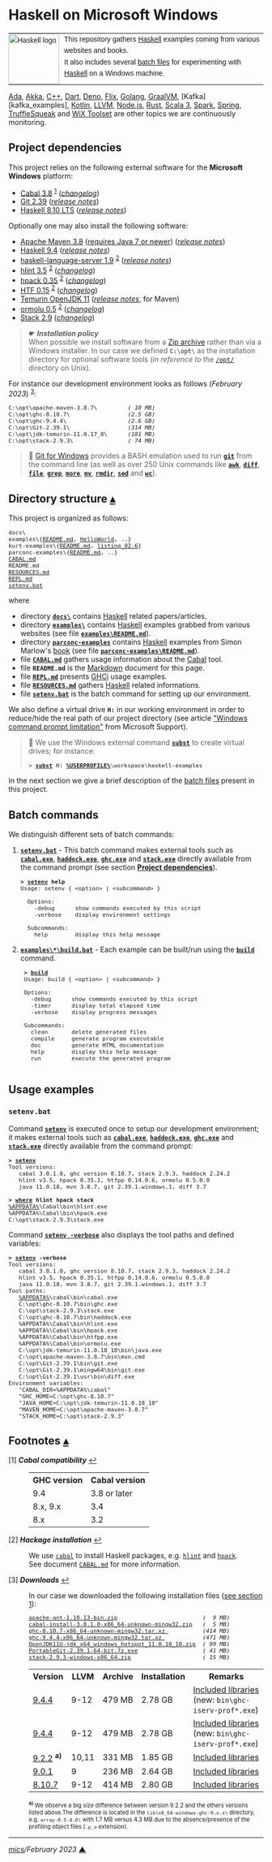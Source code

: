 # <span id="top">Haskell on Microsoft Windows</span>

<table style="font-family:Helvetica,Arial;font-size:14px;line-height:1.6;">
  <tr>
  <td style="border:0;padding:0 10px 0 0;min-width:100px;"><a href="https://www.haskell.org/" rel="external"><img style="border:0;" src="https://wiki.haskell.org/wikiupload/6/62/Double_lambda.png" width="100" alt="Haskell logo"/></a></td>
  <td style="border:0;padding:0;vertical-align:text-top;">This repository gathers <a href="https://www.haskell.org/" rel="external">Haskell</a> examples coming from various websites and books.<br/>
  It also includes several <a href="https://en.wikibooks.org/wiki/Windows_Batch_Scripting" rel="external">batch files</a> for experimenting with <a href="https://www.haskell.org/" rel="external">Haskell</a> on a Windows machine.
  </td>
  </tr>
</table>

[Ada][ada_examples], [Akka][akka_examples], [C++][cpp_examples], [Dart][dart_examples], [Deno][deno_examples], [Flix][flix_examples], [Golang][golang_examples], [GraalVM][graalvm_examples], [Kafka][kafka_examples], [Kotlin][kotlin_examples], [LLVM][llvm_examples], [Node.js][nodejs_examples], [Rust][rust_examples], [Scala 3][scala3_examples], [Spark][spark_examples], [Spring][spring_examples], [TruffleSqueak][trufflesqueak_examples] and [WiX Toolset][wix_examples] are other topics we are continuously monitoring.

## <span id="proj_deps">Project dependencies</span>

This project relies on the following external software for the **Microsoft Windows** platform:

- [Cabal 3.8][cabal_downloads] <sup id="anchor_01">[1](#footnote_01)</sup> ([*changelog*][cabal_changelog])
- [Git 2.39][git_downloads] ([*release notes*][git_relnotes])
- [Haskell 8.10 LTS][haskell_lts_downloads] ([*release notes*][haskell_lts_relnotes])

Optionally one may also install the following software:

- [Apache Maven 3.8][apache_maven] ([requires Java 7 or newer][apache_maven_history])  ([*release notes*][apache_maven_relnotes])
- [Haskell 9.4][haskell_latest_downloads] ([*release notes*][haskell_latest_relnotes])
- [haskell-language-server 1.9][haskell_lsp_downloads] <sup id="anchor_02">[2](#footnote_02)</sup> ([*release notes*][haskell_lsp_relnotes])
- [hlint 3.5][hlint_downloads] <sup id="anchor_02">[2](#footnote_02)</sup> ([*changelog*][hlint_changelog])
- [hpack 0.35][hpack_downloads] <sup id="anchor_02">[2](#footnote_02)</sup> ([*changelog*][hpack_changelog])
- [HTF 0.15][htf_downloads] <sup id="anchor_02">[2](#footnote_02)</sup> ([*changelog*][htf_changelog])
- [Temurin OpenJDK 11][temurin_openjdk11] ([*release notes*][temurin_openjdk11_relnotes], for Maven)
- [ormolu 0.5][ormolu_downloads] <sup id="anchor_02">[2](#footnote_02)</sup> ([*changelog*][ormolu_changelog])
- [Stack 2.9][stack_downloads] ([*changelog*][stack_changelog])

> **&#9755;** ***Installation policy***<br/>
> When possible we install software from a [Zip archive][zip_archive] rather than via a Windows installer. In our case we defined **`C:\opt\`** as the installation directory for optional software tools (*in reference to* the [`/opt/`][unix_opt] directory on Unix).

For instance our development environment looks as follows (*February 2023*) <sup id="anchor_03">[3](#footnote_03)</sup>:

<pre style="font-size:80%;">
C:\opt\apache-maven-3.8.7\         <i>( 10 MB)</i>
C:\opt\ghc-8.10.7\                 <i>(2.5 GB)</i>
C:\opt\ghc-9.4.4\                  <i>(2.6 GB)</i>
C:\opt\Git-2.39.1\                 <i>(314 MB)</i>
C:\opt\jdk-temurin-11.0.17_8\      <i>(181 MB)</i>
C:\opt\stack-2.9.3\                <i>( 74 MB)</i>
</pre>

<!--
> **:mag_right:** GHC features two backends: the default native code generator (option `-fasm`) and the LLVM (version 7) code generator (option `-fllvm`). The C code generator is deprecated since GHC 7.0.
-->

> **:mag_right:** [Git for Windows][git_downloads] provides a BASH emulation used to run [**`git`**][git_cli] from the command line (as well as over 250 Unix commands like [**`awk`**][man1_awk], [**`diff`**][man1_diff], [**`file`**][man1_file], [**`grep`**][man1_grep], [**`more`**][man1_more], [**`mv`**][man1_mv], [**`rmdir`**][man1_rmdir], [**`sed`**][man1_sed] and [**`wc`**][man1_wc]).

## <span id="structure">Directory structure</span> [**&#x25B4;**](#top)

This project is organized as follows:

<pre style="font-size:80%;">
docs\
examples\{<a href="examples/README.md">README.md</a>, <a href="examples/HelloWorld/">HelloWorld</a>, ..}
kurt-examples\{<a href="kurt-examples/README.md">README.md</a>, <a href="kurt-examples/listing_02.6/">listing_02.6</a>}
parconc-examples\{<a href="parconc-examples/README.md">README.md</a>, ..}
<a href="CABAL.md">CABAL.md</a>
README.md
<a href="RESOURCES.md">RESOURCES.md</a>
<a href="REPL.md">REPL.md</a>
<a href="setenv.bat">setenv.bat</a>
</pre>

where

- directory [**`docs\`**](docs/) contains [Haskell] related papers/articles.
- directory [**`examples\`**](examples/) contains [Haskell] examples grabbed from various websites (see file [**`examples\README.md`**](examples/README.md)).
- directory [**`parconc-examples`**](parconc-examples/) contains [Haskell] examples from Simon Marlow's [book][book_parconc] (see file [**`parconc-examples\README.md`**](parconc-examples/README.md)).
- file [**`CABAL.md`**](CABAL.md) gathers usage information about the [Cabal][cabal_userguide] tool.
- file **`README.md`** is the [Markdown][github_markdown] document for this page.
- file [**`REPL.md`**](REPL.md) presents [GHCi] usage examples.
- file [**`RESOURCES.md`**](RESOURCES.md) gathers [Haskell] related informations.
- file [**`setenv.bat`**](setenv.bat) is the batch command for setting up our environment.

<!--
> **:mag_right:** We use [VS Code][microsoft_vscode] with the extension [Markdown Preview Github Styling](https://marketplace.visualstudio.com/items?itemName=bierner.markdown-preview-github-styles) to edit our Markdown files (see article ["Mastering Markdown"](https://guides.github.com/features/mastering-markdown/) from [GitHub Guides][github_guides].
-->

We also define a virtual drive **`H:`** in our working environment in order to reduce/hide the real path of our project directory (see article ["Windows command prompt limitation"][windows_limitation] from Microsoft Support).
> **:mag_right:** We use the Windows external command [**`subst`**][windows_subst] to create virtual drives; for instance:
>
> <pre style="font-size:80%;">
> <b>&gt; <a href="https://docs.microsoft.com/en-us/windows-server/administration/windows-commands/subst">subst</a> H: <a href="https://docs.microsoft.com/en-us/windows/deployment/usmt/usmt-recognized-environment-variables#bkmk-2">%USERPROFILE%</a>\workspace\haskell-examples</b>
> </pre>

In the next section we give a brief description of the [batch files][windows_batch_file] present in this project.

## <span id="commands">Batch commands</span>

We distinguish different sets of batch commands:

1. [**`setenv.bat`**](setenv.bat) - This batch command makes external tools such as [**`cabal.exe`**][cabal_userguide], [**`haddock.exe`**][haddock_userguide], [**`ghc.exe`**][ghc_userguide] and [**`stack.exe`**][stack_userguide] directly available from the command prompt (see section [**Project dependencies**](#proj_deps)).

   <pre style="font-size:80%;">
   <b>&gt; <a href="./setenv.bat">setenv</a> help</b>
   Usage: setenv { &lt;option&gt; | &lt;subcommand&gt; }
   &nbsp;
     Options:
       -debug      show commands executed by this script
       -verbose    display environment settings
   &nbsp;
     Subcommands:
       help        display this help message
   </pre>

2. [**`examples\*\build.bat`**](examples/Factorial/build.bat) - Each example can be built/run using the [**`build`**](examples/Factorial/build.bat) command.<br/>

    <pre style="font-size:80%;">
    <b>&gt; <a href="examples/Factorial/build.bat">build</a></b>
    Usage: build { &lt;option&gt; | &lt;subcommand&gt; }
    &nbsp;
    Options:
      -debug      show commands executed by this script
      -timer      display total elapsed time
      -verbose    display progress messages
    &nbsp;
    Subcommands:
      clean       delete generated files
      compile     generate program executable
      doc         generate HTML documentation
      help        display this help message
      run         execute the generated program
    </pre>

## <span id="usage">Usage examples</span>

### `setenv.bat`

Command [**`setenv`**](setenv.bat) is executed once to setup our development environment; it makes external tools such as [**`cabal.exe`**][cabal_userguide], [**`haddock.exe`**][haddock_userguide], [**`ghc.exe`**][ghc_userguide] and [**`stack.exe`**][stack_userguide] directly available from the command prompt:

<pre style="font-size:80%;">
<b>&gt; <a href="setenv.bat">setenv</a></b>
Tool versions:
   cabal 3.8.1.0, ghc version 8.10.7, stack 2.9.3, haddock 2.24.2
   hlint v3.5, hpack 0.35.1, htfpp 0.14.0.6, ormolu 0.5.0.0
   java 11.0.18, mvn 3.8.7, git 2.39.1.windows.1, diff 3.7

<b>&gt; <a href="https://docs.microsoft.com/en-us/windows-server/administration/windows-commands/where_1">where</a> hlint hpack stack</b>
<a href="https://docs.microsoft.com/en-us/windows/deployment/usmt/usmt-recognized-environment-variables#bkmk-2">%APPDATA%</a>\Cabal\bin\hlint.exe
%APPDATA%\Cabal\bin\hpack.exe
C:\opt\stack-2.9.3\stack.exe
</pre>

Command [**`setenv -verbose`**](setenv.bat) also displays the tool paths and defined variables:

<pre style="font-size:80%;">
<b>&gt; <a href="setenv.bat">setenv</a> -verbose</b>
Tool versions:
   cabal 3.8.1.0, ghc version 8.10.7, stack 2.9.3, haddock 2.24.2
   hlint v3.5, hpack 0.35.1, htfpp 0.14.0.6, ormolu 0.5.0.0
   java 11.0.18, mvn 3.8.7, git 2.39.1.windows.1, diff 3.7
Tool paths:
   <a href="https://docs.microsoft.com/en-us/windows/deployment/usmt/usmt-recognized-environment-variables#bkmk-2">%APPDATA%</a>\cabal\bin\cabal.exe
   C:\opt\ghc-8.10.7\bin\ghc.exe
   C:\opt\stack-2.9.3\stack.exe
   C:\opt\ghc-8.10.7\bin\haddock.exe
   %APPDATA%\Cabal\bin\hlint.exe
   %APPDATA%\Cabal\bin\hpack.exe
   %APPDATA%\Cabal\bin\htfpp.exe
   %APPDATA%\Cabal\bin\ormolu.exe
   C:\opt\jdk-temurin-11.0.18_10\bin\java.exe
   C:\opt\apache-maven-3.8.7\bin\mvn.cmd
   C:\opt\Git-2.39.1\bin\git.exe
   C:\opt\Git-2.39.1\mingw64\bin\git.exe
   C:\opt\Git-2.39.1\usr\bin\diff.exe
Environment variables:
   "CABAL_DIR=%APPDATA%\cabal"
   "GHC_HOME=C:\opt\ghc-8.10.7"
   "JAVA_HOME=C:\opt\jdk-temurin-11.0.18_10"
   "MAVEN_HOME=C:\opt\apache-maven-3.8.7"
   "STACK_HOME=C:\opt\stack-2.9.3"
</pre>

## <span id="footnotes">Footnotes</span> [**&#x25B4;**](#top)

<span id="footnote_01">[1]</span> ***Cabal compatibility*** [↩](#anchor_01)

<dl><dd>
<table>
<tr><th>GHC version</th><th>Cabal version</th></tr>
<tr><td>9.4</td><td>3.8 or later</td></tr>
<tr><td>8.x, 9.x</td><td>3.4</td></tr>
<tr><td>8.x</td><td>3.2</td</tr>
</table>
</dd></dl>

<span id="footnote_02">[2]</span> ***Hackage installation*** [↩](#anchor_02)

<dl><dd>
We use <a href="https://www.haskell.org/cabal/"><code>cabal</code></a> to install Haskell packages, e.g. <a href="https://hackage.haskell.org/package/hlint"><code>hlint</code></a> and  <a href="https://hackage.haskell.org/package/hpack"><code>hpack</code></a>.<br/>See  document <a href="CABAL.md"><code>CABAL.md</code></a> for more information.
</dd></dl>

<span id="footnote_03">[3]</span> ***Downloads*** [↩](#anchor_03)

<dl><dd>
In our case we downloaded the following installation files (<a href="#proj_deps">see section 1</a>):
</dd>
<dd>
<pre style="font-size:80%;">
<a href="https://ant.apache.org/bindownload.cgi">apache-ant-1.10.13-bin.zip</a>                         <i>(  9 MB)</i>
<a href="https://www.haskell.org/cabal/download.html">cabal-install-3.8.1.0-x86_64-unknown-mingw32.zip</a>   <i>(  5 MB)</i>
<a href="https://downloads.haskell.org/ghc/8.10.7/">ghc-8.10.7-x86_64-unknown-mingw32.tar.xz </a>          <i>(414 MB)</i>
<a href="https://downloads.haskell.org/ghc/9.4.4/">ghc-9.4.4-x86_64-unknown-mingw32.tar.xz </a>           <i>(471 MB)</i>
<a href="https://adoptium.net/releases.html?variant=openjdk11&jvmVariant=hotspot">OpenJDK11U-jdk_x64_windows_hotspot_11.0.18_10.zip</a>  <i>( 99 MB)</i>
<a href="https://git-scm.com/download/win">PortableGit-2.39.1-64-bit.7z.exe</a>                   <i>( 41 MB)</i>
<a href="https://github.com/commercialhaskell/stack/releases">stack-2.9.3-windows-x86_64.zip</a>                     <i>( 15 MB)</i>
</pre>
</dd>
<dd>
<table>
<tr><th>Version</th><th>LLVM</th><th>Archive</th><th>Installation</th><th>Remarks</th></tr>
<tr><td><a href="https://downloads.haskell.org/ghc/9.4.4/docs/html/users_guide/9.4.4-notes.html">9.4.4</a></td><td>9-12</td><td>479 MB</td><td>2.78 GB</td><td><a href="https://downloads.haskell.org/ghc/9.4.4/docs/html/users_guide/9.4.4-notes.html#included-libraries">Included libraries</a><br/>(new: <code>bin\ghc-iserv-prof*.exe</code>)</td></tr>
<tr><td><a href="https://downloads.haskell.org/ghc/9.4.4/docs/html/users_guide/9.4.4-notes.html">9.4.4</a></td><td>9-12</td><td>479 MB</td><td>2.78 GB</td><td><a href="https://downloads.haskell.org/ghc/9.4.4/docs/html/users_guide/9.4.4-notes.html#included-libraries">Included libraries</a><br/>(new: <code>bin\ghc-iserv-prof*.exe</code>)</td></tr>
<tr><td><a href="https://downloads.haskell.org/ghc/9.2.2/docs/html/users_guide/9.2.2-notes.html">9.2.2</a> <sup><b>a)</b></sup></td><td>10,11</td><td>331 MB</td><td>1.85 GB</td><td><a href="https://downloads.haskell.org/ghc/9.2.2/docs/html/users_guide/9.2.2-notes.html#included-libraries">Included libraries</a></td></tr>
<tr><td><a href="https://downloads.haskell.org/~ghc/9.0.2/docs/html/users_guide/9.0.1-notes.html">9.0.1</a></td><td>9</td><td>236 MB</td><td>2.64 GB</td><td><a href="https://downloads.haskell.org/~ghc/9.0.2/docs/html/users_guide/9.0.1-notes.html#included-libraries">Included libraries</a></td></tr>
<tr><td><a href="https://downloads.haskell.org/~ghc/8.10.7/docs/html/users_guide/8.10.7-notes.html">8.10.7</a></td><td>9-12</td><td>414 MB</td><td>2.80 GB</td><td><a href="https://downloads.haskell.org/~ghc/8.10.7/docs/html/users_guide/8.10.7-notes.html#included-libraries">Included libraries</a></td></tr>
</table>
<span style="font-size:80%;"><sup><b>a)</b></sup> We observe a big size difference between version 9.2.2 and the others versions listed above.The difference is located in the <code>lib\x8_64-windows-ghc-9.x.x\</code> directory, e.g. <code>array-0.5.4.0\</code> with 1.7 MB versus 4.3 MB due to the absence/presence of the profiling object files (<code>.p_o</code> extension).</span>
</dd></dl>

***

*[mics](https://lampwww.epfl.ch/~michelou/)/February 2023* [**&#9650;**](#top)
<span id="bottom">&nbsp;</span>

<!-- link refs -->

[ada_examples]: https://github.com/michelou/ada-examples
[akka_examples]: https://github.com/michelou/akka-examples
[apache_maven]: https://maven.apache.org/download.cgi
[apache_maven_cli]: https://maven.apache.org/ref/current/maven-embedder/cli.html
[apache_maven_history]: https://maven.apache.org/docs/history.html
[apache_maven_relnotes]: https://maven.apache.org/docs/3.8.7/release-notes.html
[book_parconc]: https://www.oreilly.com/library/view/parallel-and-concurrent/9781449335939/
[cabal_changelog]: https://github.com/haskell/cabal/blob/master/release-notes/Cabal-3.8.1.0.md
[cabal_downloads]: https://downloads.haskell.org/~cabal/
[cabal_userguide]: https://www.haskell.org/cabal/users-guide/
[cpp_examples]: https://github.com/michelou/cpp-examples
[dart_examples]: https://github.com/michelou/dart-examples
[deno_examples]: https://github.com/michelou/deno-examples
[flix_examples]: https://github.com/michelou/flix-examples
[ghc_userguide]: https://downloads.haskell.org/ghc/latest/docs/html/users_guide/using.html
[ghci]: https://downloads.haskell.org/~ghc/latest/docs/html/users_guide/ghci.html
[git_cli]: https://git-scm.com/docs/git
[git_downloads]: https://git-scm.com/download/win
[git_relnotes]: https://raw.githubusercontent.com/git/git/master/Documentation/RelNotes/2.39.1.txt
[github_markdown]: https://github.github.com/gfm/
[golang_examples]: https://github.com/michelou/golang-examples
[graalvm_examples]: https://github.com/michelou/graalvm-examples
[haddock_userguide]: https://www.haskell.org/haddock/doc/html/index.html
[haskell]: https://www.haskell.org
[haskell_lts_downloads]: https://downloads.haskell.org/ghc/8.10.7/
[haskell_lts_relnotes]: https://downloads.haskell.org/ghc/8.10.7/docs/html/users_guide/8.10.7-notes.html
[haskell_latest_downloads]: https://downloads.haskell.org/ghc/latest/
[haskell_latest_relnotes]: https://www.haskell.org/ghc/blog/20221224-ghc-9.4.4-released.html
[haskell_lsp_downloads]: https://hackage.haskell.org/package/haskell-language-server-1.9.0.0
[haskell_lsp_relnotes]: https://github.com/haskell/haskell-language-server/releases/tag/1.9.0.0
[hlint_changelog]: https://hackage.haskell.org/package/hlint/changelog
[hlint_downloads]: https://hackage.haskell.org/package/hlint
[hpack_changelog]: https://hackage.haskell.org/package/hpack/changelog
[hpack_downloads]: https://hackage.haskell.org/package/hpack
[htf_changelog]: https://hackage.haskell.org/package/HTF-0.15.0.0/changelog
[htf_downloads]: https://hackage.haskell.org/package/HTF
[kotlin_examples]: https://github.com/michelou/kotlin-examples
[llvm_examples]: https://github.com/michelou/llvm-examples
[man1_awk]: https://www.linux.org/docs/man1/awk.html
[man1_diff]: https://www.linux.org/docs/man1/diff.html
[man1_file]: https://www.linux.org/docs/man1/file.html
[man1_grep]: https://www.linux.org/docs/man1/grep.html
[man1_more]: https://www.linux.org/docs/man1/more.html
[man1_mv]: https://www.linux.org/docs/man1/mv.html
[man1_rmdir]: https://www.linux.org/docs/man1/rmdir.html
[man1_sed]: https://www.linux.org/docs/man1/sed.html
[man1_wc]: https://www.linux.org/docs/man1/wc.html
[nodejs_examples]: https://github.com/michelou/nodejs-examples
[temurin_openjdk11]: https://adoptium.net/?variant=openjdk11&jvmVariant=hotspot
<!--
11.0.9      -> https://mail.openjdk.java.net/pipermail/jdk-updates-dev/2020-October/004007.html
11.0.11     -> https://mail.openjdk.java.net/pipermail/jdk-updates-dev/2021-April/005860.html
11.0.12     -> https://mail.openjdk.java.net/pipermail/jdk-updates-dev/2021-July/006954.html
11.0.14.1_1 -> https://mail.openjdk.java.net/pipermail/jdk-updates-dev/2022-February/012001.html
11.0.15_10  -> https://mail.openjdk.java.net/pipermail/jdk-updates-dev/2022-April/014104.html
11.0.17_8   -> ???
-->
[temurin_openjdk11_relnotes]: https://mail.openjdk.java.net/pipermail/jdk-updates-dev/2022-April/014104.html
[ormolu_changelog]: https://hackage.haskell.org/package/ormolu-0.5.0.0/changelog
[ormolu_downloads]: https://hackage.haskell.org/package/ormolu
[rust_examples]: https://github.com/michelou/rust-examples
[scala3_examples]: https://github.com/michelou/dotty-examples
[spring_examples]: https://github.com/michelou/spring-examples
[spark_examples]: https://github.com/michelou/spark-examples
[stack_changelog]: https://docs.haskellstack.org/en/stable/ChangeLog/
[stack_downloads]: https://github.com/commercialhaskell/stack/releases
[stack_userguide]: https://docs.haskellstack.org/en/stable/GUIDE/
[trufflesqueak_examples]: https://github.com/michelou/trufflesqueak-examples
[unix_opt]: https://tldp.org/LDP/Linux-Filesystem-Hierarchy/html/opt.html
[windows_batch_file]: https://en.wikibooks.org/wiki/Windows_Batch_Scripting
[windows_limitation]: https://support.microsoft.com/en-gb/help/830473/command-prompt-cmd-exe-command-line-string-limitation
[windows_subst]: https://docs.microsoft.com/en-us/windows-server/administration/windows-commands/subst
[wix_examples]: https://github.com/michelou/wix-examples
[zip_archive]: https://www.howtogeek.com/178146/htg-explains-everything-you-need-to-know-about-zipped-files/
